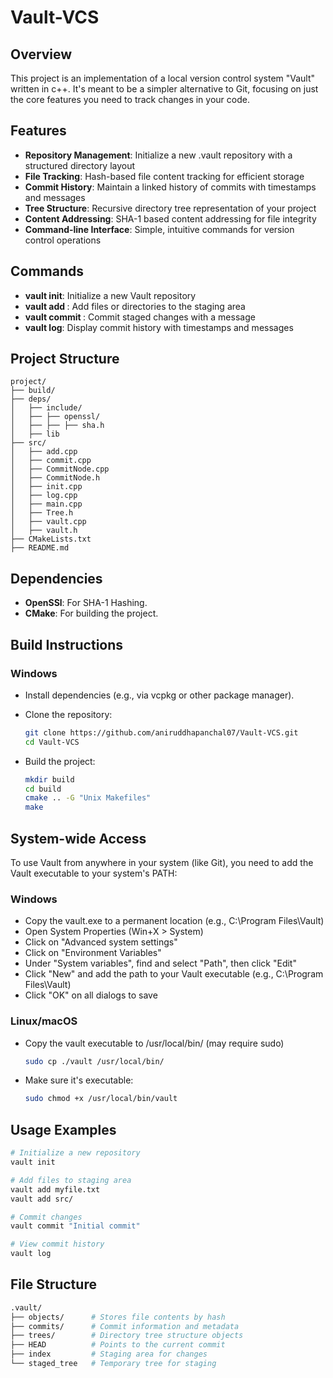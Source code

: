 # Vault-VCS

## Overview
This project is an implementation of a local version control system "Vault" written in c++. It's meant to be a simpler alternative to Git, focusing on just the core features you need to track changes in your code.

## Features

- **Repository Management**: Initialize a new .vault repository with a structured directory layout
- **File Tracking**: Hash-based file content tracking for efficient storage
- **Commit History**: Maintain a linked history of commits with timestamps and messages
- **Tree Structure**: Recursive directory tree representation of your project
- **Content Addressing**: SHA-1 based content addressing for file integrity
- **Command-line Interface**: Simple, intuitive commands for version control operations

## Commands

- **vault init**: Initialize a new Vault repository
- **vault add <path>**: Add files or directories to the staging area
- **vault commit <message>**: Commit staged changes with a message
- **vault log**: Display commit history with timestamps and messages

## Project Structure

```
project/
├── build/
├── deps/
│   ├── include/
│   ├── ├── openssl/
│   ├── ├── ├── sha.h 
│   ├── lib
├── src/
│   ├── add.cpp
│   ├── commit.cpp
│   ├── CommitNode.cpp
│   ├── CommitNode.h
│   ├── init.cpp
│   ├── log.cpp
│   ├── main.cpp
│   ├── Tree.h
│   ├── vault.cpp
│   ├── vault.h
├── CMakeLists.txt
├── README.md
```

## Dependencies

- **OpenSSl**: For SHA-1 Hashing.
- **CMake**: For building the project.


## Build Instructions

### Windows

- Install dependencies (e.g., via vcpkg or other package manager).

- Clone the repository:

  ```bash
  git clone https://github.com/aniruddhapanchal07/Vault-VCS.git
  cd Vault-VCS
  ```

- Build the project:

  ```bash
  mkdir build
  cd build
  cmake .. -G "Unix Makefiles"
  make
  ```

## System-wide Access

To use Vault from anywhere in your system (like Git), you need to add the Vault executable to your system's PATH:

### Windows

- Copy the vault.exe to a permanent location (e.g., C:\Program Files\Vault\)
- Open System Properties (Win+X > System)
- Click on "Advanced system settings"
- Click on "Environment Variables"
- Under "System variables", find and select "Path", then click "Edit"
- Click "New" and add the path to your Vault executable (e.g., C:\Program Files\Vault\)
- Click "OK" on all dialogs to save

### Linux/macOS

- Copy the vault executable to /usr/local/bin/ (may require sudo)

  ```bash
  sudo cp ./vault /usr/local/bin/
  ```

- Make sure it's executable:

  ```bash
  sudo chmod +x /usr/local/bin/vault
  ```

## Usage Examples

  ```bash
  # Initialize a new repository
  vault init

  # Add files to staging area
  vault add myfile.txt
  vault add src/

  # Commit changes
  vault commit "Initial commit"

  # View commit history
  vault log
  ```

## File Structure
  ```bash
  .vault/
├── objects/      # Stores file contents by hash
├── commits/      # Commit information and metadata
├── trees/        # Directory tree structure objects
├── HEAD          # Points to the current commit
├── index         # Staging area for changes
└── staged_tree   # Temporary tree for staging
  ```

